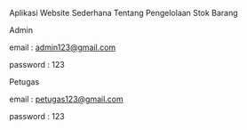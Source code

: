 Aplikasi Website Sederhana Tentang Pengelolaan Stok Barang

Admin

email : admin123@gmail.com

password : 123

Petugas

email : petugas123@gmail.com

password : 123
